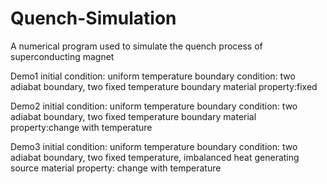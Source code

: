 # Quench-Simulation
A numerical program used to simulate the quench process of superconducting magnet

Demo1
initial condition: uniform temperature 
boundary condition: two adiabat boundary, two fixed temperature boundary
material property:fixed

Demo2
initial condition: uniform temperature 
boundary condition: two adiabat boundary, two fixed temperature boundary
material property:change with temperature

Demo3
initial condition: uniform temperature
boundary condition: two adiabat boundary, two fixed temperature, imbalanced heat generating source
material property: change with temperature

